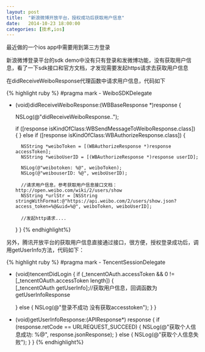 ```yaml
---
layout: post
title:  "新浪微博开放平台，授权成功后获取用户信息"
date:   2014-10-23 18:00:00
categories: [技术,ios]
---
```


最近做的一个ios app中需要用到第三方登录

新浪微博登录平台的sdk demo中没有只有登录和发微博功能，没有获取用户信息，看了一下sdk接口和官方文档，才发现需要发起https请求去获取用户信息

在didReceiveWeiboResponse代理函数中请求用户信息，代码如下

{% highlight ruby %} 
#pragma mark - WeiboSDKDelegate
- (void)didReceiveWeiboResponse:(WBBaseResponse *)response
{
    
    NSLog(@"didReceiveWeiboResponse..");
    
    if ([response isKindOfClass:WBSendMessageToWeiboResponse.class])
    {
    }
    else if ([response isKindOfClass:WBAuthorizeResponse.class])
    {
        
        NSString *weiboToken = [(WBAuthorizeResponse *)response accessToken];
        NSString *weiboUserID = [(WBAuthorizeResponse *)response userID];
        
        NSLog(@"weibotoken: %@", weiboToken);
        NSLog(@"weibouserID: %@", weiboUserID);
        
        //请求用户信息，参考获取用户信息接口文档：http://open.weibo.com/wiki/2/users/show
        NSString *urlStr = [NSString stringWithFormat:@"https://api.weibo.com/2/users/show.json?access_token=%@&uid=%@", weiboToken, weiboUserID];
        
        //发起http请求....
        
    }
}
{% endhighlight%}


另外，腾讯开放平台的获取用户信息直接通过接口，很方便，授权登录成功后，调用getUserInfo方法，代码如下：

{% highlight ruby %} 
#pragma mark - TencentSessionDelegate
- (void)tencentDidLogin 
{
    if (_tencentOAuth.accessToken && 0 != [_tencentOAuth.accessToken length])
    {   
        [_tencentOAuth getUserInfo];//获取用户信息，回调函数为getUserInfoResponse
        
    }
    else
    {
        NSLog(@"登录不成功 没有获取accesstoken");
    }
}
- (void)getUserInfoResponse:(APIResponse*) response
{
     if (response.retCode == URLREQUEST_SUCCEED)
     {
        NSLog(@"获取个人信息成功: %@", response.jsonResponse);
     }
     else
     {
        NSLog(@"获取个人信息失败");
     }
}
{% endhighlight%}
